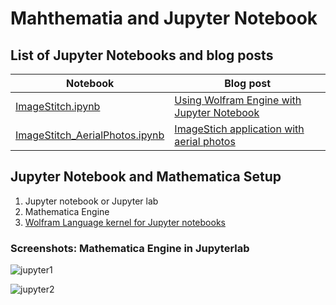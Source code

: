 # Mahthematia and Jupyter Notebook
## List of Jupyter Notebooks and blog posts
| Notebook | Blog post |
| --- | --- |
| [ImageStitch.ipynb](ImageStitch.ipynb) |  [Using Wolfram Engine with Jupyter Notebook](https://mathgis.blogspot.com/2022/03/using-wolfram-engine-with-jupyter.html) |
| [ImageStitch_AerialPhotos.ipynb](ImageStitch_AerialPhotos.ipynb) |  [ImageStich application with aerial photos](https://mathgis.blogspot.com/2023/01/imagestitch-aerial-photos-and-surprise.html) |

## Jupyter Notebook and Mathematica Setup
1. Jupyter notebook or Jupyter lab
2. Mathematica Engine
3. [Wolfram Language kernel for Jupyter notebooks](https://github.com/WolframResearch/WolframLanguageForJupyter)

### Screenshots: Mathematica Engine in Jupyterlab
![jupyter1](https://user-images.githubusercontent.com/345948/214909342-d0a0ae4f-1e96-4c64-b70a-8f67de959bcf.png)

![jupyter2](https://user-images.githubusercontent.com/345948/214909431-e2f638c7-62af-4e38-bf1f-91a708fe45ed.png)
